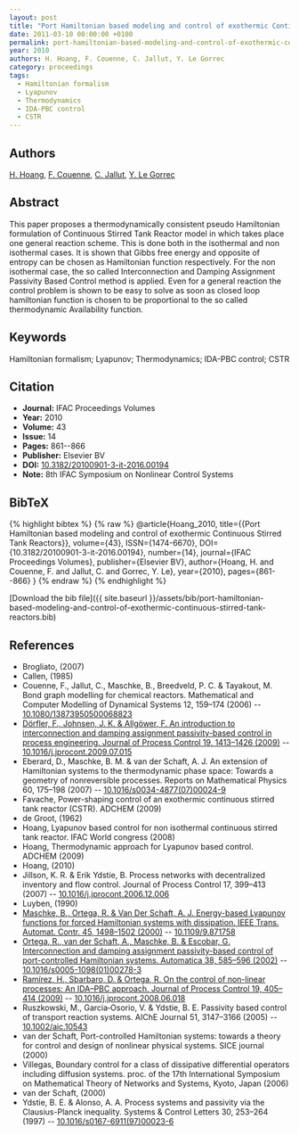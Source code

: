 ```yaml
---
layout: post
title: "Port Hamiltonian based modeling and control of exothermic Continuous Stirred Tank Reactors"
date: 2011-03-10 00:00:00 +0100
permalink: port-hamiltonian-based-modeling-and-control-of-exothermic-continuous-stirred-tank-reactors
year: 2010
authors: H. Hoang, F. Couenne, C. Jallut, Y. Le Gorrec
category: proceedings
tags:
  - Hamiltonian formalism
  - Lyapunov
  - Thermodynamics
  - IDA-PBC control
  - CSTR
---
```

 
## Authors
[H. Hoang](authors/h-hoang), [F. Couenne](authors/francoise-couenne), [C. Jallut](authors/c-jallut), [Y. Le Gorrec](authors/yann-le-gorrec)
 
## Abstract
This paper proposes a thermodynamically consistent pseudo Hamiltonian formulation of Continuous Stirred Tank Reactor model in which takes place one general reaction scheme. This is done both in the isothermal and non isothermal cases. It is shown that Gibbs free energy and opposite of entropy can be chosen as Hamiltonian function respectively. For the non isothermal case, the so called Interconnection and Damping Assignment Passivity Based Control method is applied. Even for a general reaction the control problem is shown to be easy to solve as soon as closed loop hamiltonian function is chosen to be proportional to the so called thermodynamic Availability function.
 
## Keywords
Hamiltonian formalism; Lyapunov; Thermodynamics; IDA-PBC control; CSTR
 
## Citation
- **Journal:** IFAC Proceedings Volumes
- **Year:** 2010
- **Volume:** 43
- **Issue:** 14
- **Pages:** 861--866
- **Publisher:** Elsevier BV
- **DOI:** [10.3182/20100901-3-it-2016.00194](https://doi.org/10.3182/20100901-3-it-2016.00194)
- **Note:** 8th IFAC Symposium on Nonlinear Control Systems
 
## BibTeX
{% highlight bibtex %}
{% raw %}
@article{Hoang_2010,
  title={{Port Hamiltonian based modeling and control of exothermic Continuous Stirred Tank Reactors}},
  volume={43},
  ISSN={1474-6670},
  DOI={10.3182/20100901-3-it-2016.00194},
  number={14},
  journal={IFAC Proceedings Volumes},
  publisher={Elsevier BV},
  author={Hoang, H. and Couenne, F. and Jallut, C. and Gorrec, Y. Le},
  year={2010},
  pages={861--866}
}
{% endraw %}
{% endhighlight %}
 
[Download the bib file]({{ site.baseurl }}/assets/bib/port-hamiltonian-based-modeling-and-control-of-exothermic-continuous-stirred-tank-reactors.bib)
 
## References
- Brogliato, (2007)
- Callen, (1985)
- Couenne, F., Jallut, C., Maschke, B., Breedveld, P. C. & Tayakout, M. Bond graph modelling for chemical reactors. Mathematical and Computer Modelling of Dynamical Systems 12, 159–174 (2006) -- [10.1080/13873950500068823](https://doi.org/10.1080/13873950500068823)
- [Dörfler, F., Johnsen, J. K. & Allgöwer, F. An introduction to interconnection and damping assignment passivity-based control in process engineering. Journal of Process Control 19, 1413–1426 (2009)](an-introduction-to-interconnection-and-damping-assignment-passivity-based-control-in-process-engineering) -- [10.1016/j.jprocont.2009.07.015](https://doi.org/10.1016/j.jprocont.2009.07.015)
- Eberard, D., Maschke, B. M. & van der Schaft, A. J. An extension of Hamiltonian systems to the thermodynamic phase space: Towards a geometry of nonreversible processes. Reports on Mathematical Physics 60, 175–198 (2007) -- [10.1016/s0034-4877(07)00024-9](https://doi.org/10.1016/s0034-4877(07)00024-9)
- Favache, Power-shaping control of an exothermic continuous stirred tank reactor (CSTR). ADCHEM (2009)
- de Groot, (1962)
- Hoang, Lyapunov based control for non isothermal continuous stirred tank reactor. IFAC World congress (2008)
- Hoang, Thermodynamic approach for Lyapunov based control. ADCHEM (2009)
- Hoang, (2010)
- Jillson, K. R. & Erik Ydstie, B. Process networks with decentralized inventory and flow control. Journal of Process Control 17, 399–413 (2007) -- [10.1016/j.jprocont.2006.12.006](https://doi.org/10.1016/j.jprocont.2006.12.006)
- Luyben, (1990)
- [Maschke, B., Ortega, R. & Van Der Schaft, A. J. Energy-based Lyapunov functions for forced Hamiltonian systems with dissipation. IEEE Trans. Automat. Contr. 45, 1498–1502 (2000)](energy-based-lyapunov-functions-for-forced-hamiltonian-systems-with-dissipation) -- [10.1109/9.871758](https://doi.org/10.1109/9.871758)
- [Ortega, R., van der Schaft, A., Maschke, B. & Escobar, G. Interconnection and damping assignment passivity-based control of port-controlled Hamiltonian systems. Automatica 38, 585–596 (2002)](interconnection-and-damping-assignment-passivity-based-control-of-port-controlled-hamiltonian-systems) -- [10.1016/s0005-1098(01)00278-3](https://doi.org/10.1016/s0005-1098(01)00278-3)
- [Ramírez, H., Sbarbaro, D. & Ortega, R. On the control of non-linear processes: An IDA–PBC approach. Journal of Process Control 19, 405–414 (2009)](on-the-control-of-non-linear-processes-an-ida-pbc-approach) -- [10.1016/j.jprocont.2008.06.018](https://doi.org/10.1016/j.jprocont.2008.06.018)
- Ruszkowski, M., Garcia‐Osorio, V. & Ydstie, B. E. Passivity based control of transport reaction systems. AIChE Journal 51, 3147–3166 (2005) -- [10.1002/aic.10543](https://doi.org/10.1002/aic.10543)
- van der Schaft, Port-controlled Hamiltonian systems: towards a theory for control and design of nonlinear physical systems. SICE journal (2000)
- Villegas, Boundary control for a class of dissipative differential operators including diffusion systems. proc. of the 17th International Symposium on Mathematical Theory of Networks and Systems, Kyoto, Japan (2006)
- van der Schaft, (2000)
- Ydstie, B. E. & Alonso, A. A. Process systems and passivity via the Clausius-Planck inequality. Systems &amp; Control Letters 30, 253–264 (1997) -- [10.1016/s0167-6911(97)00023-6](https://doi.org/10.1016/s0167-6911(97)00023-6)

